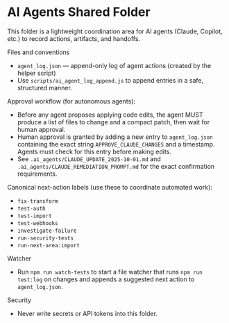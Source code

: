 # AI Agents Shared Folder

This folder is a lightweight coordination area for AI agents (Claude, Copilot, etc.) to record actions, artifacts, and handoffs.

Files and conventions
- `agent_log.json` — append-only log of agent actions (created by the helper script)
- Use `scripts/ai_agent_log_append.js` to append entries in a safe, structured manner.

Approval workflow (for autonomous agents):

- Before any agent proposes applying code edits, the agent MUST produce a list of files to change and a compact patch, then wait for human approval.
- Human approval is granted by adding a new entry to `agent_log.json` containing the exact string `APPROVE_CLAUDE_CHANGES` and a timestamp. Agents must check for this entry before making edits.
- See `.ai_agents/CLAUDE_UPDATE_2025-10-01.md` and `.ai_agents/CLAUDE_REMEDIATION_PROMPT.md` for the exact confirmation requirements.

Canonical next-action labels (use these to coordinate automated work):
- `fix-transform`
- `test-auth`
- `test-import`
- `test-webhooks`
- `investigate-failure`
- `run-security-tests`
- `run-next-area:import`

Watcher
- Run `npm run watch-tests` to start a file watcher that runs `npm run test:log` on changes and appends a suggested next action to `agent_log.json`.

Security
- Never write secrets or API tokens into this folder.
